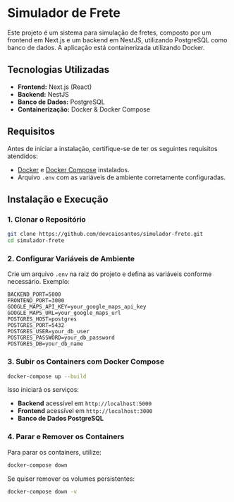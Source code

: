 # Simulador de Frete

Este projeto é um sistema para simulação de fretes, composto por um frontend em Next.js e um backend em NestJS, utilizando PostgreSQL como banco de dados. A aplicação está containerizada utilizando Docker.

## Tecnologias Utilizadas

- **Frontend:** Next.js (React)
- **Backend:** NestJS
- **Banco de Dados:** PostgreSQL
- **Containerização:** Docker & Docker Compose

## Requisitos

Antes de iniciar a instalação, certifique-se de ter os seguintes requisitos atendidos:

- [Docker](https://www.docker.com/) e [Docker Compose](https://docs.docker.com/compose/) instalados.
- Arquivo `.env` com as variáveis de ambiente corretamente configuradas.

## Instalação e Execução

### 1. Clonar o Repositório
```sh
git clone https://github.com/devcaiosantos/simulador-frete.git
cd simulador-frete
```

### 2. Configurar Variáveis de Ambiente
Crie um arquivo `.env` na raiz do projeto e defina as variáveis conforme necessário. Exemplo:

```env
BACKEND_PORT=5000
FRONTEND_PORT=3000
GOOGLE_MAPS_API_KEY=your_google_maps_api_key
GOOGLE_MAPS_URL=your_google_maps_url
POSTGRES_HOST=postgres
POSTGRES_PORT=5432
POSTGRES_USER=your_db_user
POSTGRES_PASSWORD=your_db_password
POSTGRES_DB=your_db_name
```

### 3. Subir os Containers com Docker Compose
```sh
docker-compose up --build
```

Isso iniciará os serviços:
- **Backend** acessível em `http://localhost:5000`
- **Frontend** acessível em `http://localhost:3000`
- **Banco de Dados PostgreSQL**

### 4. Parar e Remover os Containers
Para parar os containers, utilize:
```sh
docker-compose down
```

Se quiser remover os volumes persistentes:
```sh
docker-compose down -v
```
